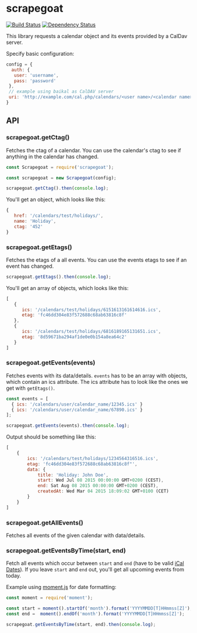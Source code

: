 # scrapegoat

[![Build Status](https://travis-ci.org/peerigon/scrapegoat.svg?branch=develop)](https://travis-ci.org/peerigon/scrapegoat)
[![Dependency Status](https://david-dm.org/peerigon/scrapegoat.svg)](https://david-dm.org/peerigon/scrapegoat)

This library requests a calendar object and its events provided by a CalDav server.

Specify basic configuration:

```javascript
config = {
  auth: {
   user: 'username',
   pass: 'password'
 },
 // example using baikal as CalDAV server
 uri: 'http://example.com/cal.php/calendars/<user name>/<calendar name>'
}
```

API
---

### scrapegoat.getCtag()

Fetches the ctag of a calendar. You can use the calendar's ctag to see if anything in the calendar has changed.

```javascript
const Scrapegoat = require('scrapegoat');

const scrapegoat = new Scrapegoat(config);

scrapegoat.getCtag().then(console.log);
```

You'll get an object, which looks like this:

```javascript
{
   href: '/calendars/test/holidays/',
   name: 'Holiday',
   ctag: '452'
}
```

### scrapegoat.getEtags()

Fetches the etags of a all events. You can use the events etags to see if an event has changed.

```javascript
scrapegoat.getEtags().then(console.log);
```

You'll get an array of objects, which looks like this:

```javascript
[
   {
      ics: '/calendars/test/holidays/6151613161614616.ics',
      etag: 'fc46dd304e83f572688c68ab63816c8f'
   },
   {
      ics: '/calendars/test/holidays/6816189165131651.ics',
      etag: '8d59671ba294af1de0e0b154a8ea64c2'
   }
]
```

### scrapegoat.getEvents(events)

Fetches events with its data/details. `events` has to be an array with objects, which contain an ics attribute. The ics attribute has to look like the ones we get with `getEtags()`.

```javascript
const events = [
  { ics: '/calendars/user/calendar_name/12345.ics' }
  { ics: '/calendars/user/calendar_name/67890.ics' }
];

scrapegoat.getEvents(events).then(console.log);
```

Output should be something like this:

```javascript
[
    {
        ics: '/calendars/test/holidays/1234564316516.ics',
        etag: 'fc46dd304e83f572688c68ab63816c8f"',
        data: {
            title: 'Holiday: John Doe',
            start: Wed Jul 08 2015 00:00:00 GMT+0200 (CEST),
            end: Sat Aug 08 2015 00:00:00 GMT+0200 (CEST),
            createdAt: Wed Mar 04 2015 18:09:02 GMT+0100 (CET)
        } 
    }
]
```

### scrapegoat.getAllEvents()

Fetches all events of the given calendar with data/details.

### scrapegoat.getEventsByTime(start, end)

Fetch all events which occur between `start` and `end` (have to be valid [iCal Dates](http://www.kanzaki.com/docs/ical/dateTime.html)).
If you leave `start` and `end` out, you'll get all upcoming events from today.

Example using [moment.js](http://momentjs.com/) for date formatting:

```javascript
const moment = require('moment');

const start = moment().startOf('month').format('YYYYMMDD[T]HHmmss[Z]');
const end =  moment().endOf('month').format('YYYYMMDD[T]HHmmss[Z]');

scrapegoat.getEventsByTime(start, end).then(console.log);
```
